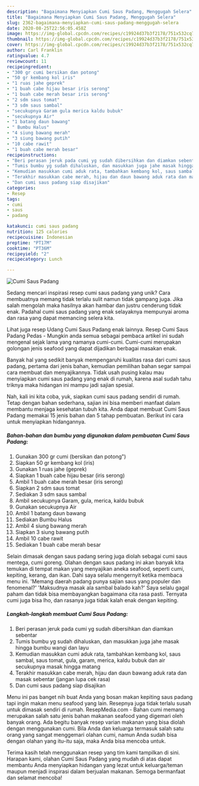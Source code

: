 ```yaml
---
description: "Bagaimana Menyiapkan Cumi Saus Padang, Menggugah Selera"
title: "Bagaimana Menyiapkan Cumi Saus Padang, Menggugah Selera"
slug: 2362-bagaimana-menyiapkan-cumi-saus-padang-menggugah-selera
date: 2020-08-25T22:56:05.458Z
image: https://img-global.cpcdn.com/recipes/c19924d37b3f2178/751x532cq70/cumi-saus-padang-foto-resep-utama.jpg
thumbnail: https://img-global.cpcdn.com/recipes/c19924d37b3f2178/751x532cq70/cumi-saus-padang-foto-resep-utama.jpg
cover: https://img-global.cpcdn.com/recipes/c19924d37b3f2178/751x532cq70/cumi-saus-padang-foto-resep-utama.jpg
author: Carl Franklin
ratingvalue: 4.7
reviewcount: 11
recipeingredient:
- "300 gr cumi bersikan dan potong"
- "50 gr kembang kol iris"
- "1 ruas jahe geprek"
- "1 buah cabe hijau besar iris serong"
- "1 buah cabe merah besar iris serong"
- "2 sdm saus tomat"
- "3 sdm saus sambal"
- "secukupnya Garam gula merica kaldu bubuk"
- "secukupnya Air"
- "1 batang daun bawang"
- " Bumbu Halus"
- "4 siung bawang merah"
- "3 siung bawang putih"
- "10 cabe rawit"
- "1 buah cabe merah besar"
recipeinstructions:
- "Beri perasan jeruk pada cumi yg sudah dibersihkan dan diamkan sebentar"
- "Tumis bumbu yg sudah dihaluskan, dan masukkan juga jahe masak hingga bumbu wangi dan layu"
- "Kemudian masukkan cumi aduk rata, tambahkan kembang kol, saus sambal, saus tomat, gula, garam, merica, kaldu bubuk dan air secukupnya masak hingga matang"
- "Terakhir masukkan cabe merah, hijau dan daun bawang aduk rata dan masak sebentar (jangan lupa cek rasa)"
- "Dan cumi saus padang siap disajikan"
categories:
- Resep
tags:
- cumi
- saus
- padang

katakunci: cumi saus padang 
nutrition: 125 calories
recipecuisine: Indonesian
preptime: "PT17M"
cooktime: "PT36M"
recipeyield: "2"
recipecategory: Lunch

---
```



![Cumi Saus Padang](https://img-global.cpcdn.com/recipes/c19924d37b3f2178/751x532cq70/cumi-saus-padang-foto-resep-utama.jpg)

Sedang mencari inspirasi resep cumi saus padang yang unik? Cara membuatnya memang tidak terlalu sulit namun tidak gampang juga. Jika salah mengolah maka hasilnya akan hambar dan justru cenderung tidak enak. Padahal cumi saus padang yang enak selayaknya mempunyai aroma dan rasa yang dapat memancing selera kita.

Lihat juga resep Udang Cumi Saus Padang enak lainnya. Resep Cumi Saus Padang Pedas - Mungkin anda semua sebagai pembaca artikel ini sudah mengenal sejak lama yang namanya cumi-cumi. Cumi-cumi merupakan golongan jenis seafood yang dapat dijadikan berbagai masakan enak.

Banyak hal yang sedikit banyak mempengaruhi kualitas rasa dari cumi saus padang, pertama dari jenis bahan, kemudian pemilihan bahan segar sampai cara membuat dan menyajikannya. Tidak usah pusing kalau mau menyiapkan cumi saus padang yang enak di rumah, karena asal sudah tahu triknya maka hidangan ini mampu jadi sajian spesial.


Nah, kali ini kita coba, yuk, siapkan cumi saus padang sendiri di rumah. Tetap dengan bahan sederhana, sajian ini bisa memberi manfaat dalam membantu menjaga kesehatan tubuh kita. Anda dapat membuat Cumi Saus Padang memakai 15 jenis bahan dan 5 tahap pembuatan. Berikut ini cara untuk menyiapkan hidangannya.

<!--inarticleads1-->

##### Bahan-bahan dan bumbu yang digunakan dalam pembuatan Cumi Saus Padang:

1. Gunakan 300 gr cumi (bersikan dan potong&#34;)
1. Siapkan 50 gr kembang kol (iris)
1. Gunakan 1 ruas jahe (geprek)
1. Siapkan 1 buah cabe hijau besar (iris serong)
1. Ambil 1 buah cabe merah besar (iris serong)
1. Siapkan 2 sdm saus tomat
1. Sediakan 3 sdm saus sambal
1. Ambil secukupnya Garam, gula, merica, kaldu bubuk
1. Gunakan secukupnya Air
1. Ambil 1 batang daun bawang
1. Sediakan  Bumbu Halus
1. Ambil 4 siung bawang merah
1. Siapkan 3 siung bawang putih
1. Ambil 10 cabe rawit
1. Sediakan 1 buah cabe merah besar


Selain dimasak dengan saus padang sering juga diolah sebagai cumi saus mentega, cumi goreng. Olahan dengan saus padang ini akan banyak kita temukan di tempat makan yang menyajikan aneka seafood, seperti cumi, kepiting, kerang, dan ikan. Dahi saya selalu mengernyit ketika membaca menu ini. &#39;Memang daerah padang punya sajian saus yang populer dan fenomenal?&#39; &#39;Maksudnya masak ala sambal balado kah?&#39; Saya selalu gagal paham dan tidak bisa membayangkan bagaimana cita rasa pasti. Ternyata cumi juga bisa lho, dan rasanya juga tidak kalah enak dengan kepiting. 

<!--inarticleads2-->

##### Langkah-langkah membuat Cumi Saus Padang:

1. Beri perasan jeruk pada cumi yg sudah dibersihkan dan diamkan sebentar
1. Tumis bumbu yg sudah dihaluskan, dan masukkan juga jahe masak hingga bumbu wangi dan layu
1. Kemudian masukkan cumi aduk rata, tambahkan kembang kol, saus sambal, saus tomat, gula, garam, merica, kaldu bubuk dan air secukupnya masak hingga matang
1. Terakhir masukkan cabe merah, hijau dan daun bawang aduk rata dan masak sebentar (jangan lupa cek rasa)
1. Dan cumi saus padang siap disajikan


Menu ini pas banget nih buat Anda yang bosan makan kepiting saus padang tapi ingin makan menu seafood yang lain. Resepnya juga tidak terlalu susah untuk dimasak sendiri di rumah. ResepMedia.com - Bahan cumi memang merupakan salah satu jenis bahan makanan seafood yang digemari oleh banyak orang. Ada begitu banyak resep varian makanan yang bisa diolah dengan menggunakan cumi. Bila Anda dan keluarga termasuk salah satu orang yang sangat menggemari olahan cumi, namun Anda sudah bisa dengan olahan yang itu-itu saja, maka Anda bisa mencoba untuk. 

Terima kasih telah menggunakan resep yang tim kami tampilkan di sini. Harapan kami, olahan Cumi Saus Padang yang mudah di atas dapat membantu Anda menyiapkan hidangan yang lezat untuk keluarga/teman maupun menjadi inspirasi dalam berjualan makanan. Semoga bermanfaat dan selamat mencoba!
